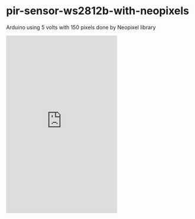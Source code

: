 # pir-sensor-ws2812b-with-neopixels


Arduino using 5 volts with 150 pixels done by Neopixel library


<iframe width="300" height="480" src="https://www.youtube.com/embed/poXEUKpZgcI" frameborder="0"></iframe>
